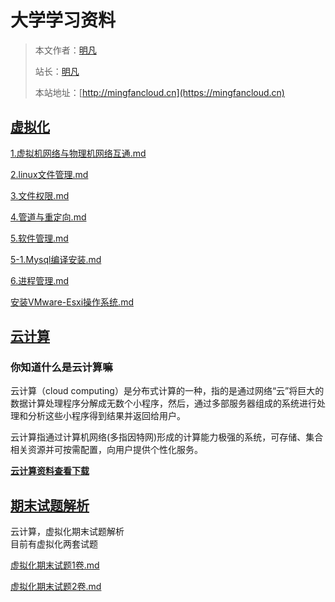# 大学学习资料

> 本文作者：[明凡]()
>
> 站长：[明凡]()
>
> 本站地址：[http://mingfancloud.cn](https://mingfancloud.cn)

## [虚拟化](虚拟化/README.md)
[1.虚拟机网络与物理机网络互通.md](虚拟化/1.虚拟机网络与物理机网络互通.md)

[2.linux文件管理.md](虚拟化/2.linux文件管理.md)

[3.文件权限.md](虚拟化/3.文件权限.md)

[4.管道与重定向.md](虚拟化/4.管道与重定向.md)

[5.软件管理.md](虚拟化/5.软件管理.md)

[5-1.Mysql编译安装.md](虚拟化/5-1.Mysql编译安装.md)

[6.进程管理.md](虚拟化/6.进程管理.md)

[安装VMware-Esxi操作系统.md](虚拟化/安装VMware-Esxi操作系统.md)

[//]: # ()
[//]: # ([1.虚拟机网络与物理机网络互通.md]&#40;https://v6pvxr0wye.feishu.cn/docx/VdhcdgZcUoGXC6xHw2wcA8GcnLf&#41;)

[//]: # ()
[//]: # ([2.linux文件管理.md]&#40;https://v6pvxr0wye.feishu.cn/docx/WLrEd8gw8oXXLvxRScWcfRnLn6p&#41;)

[//]: # ()
[//]: # ([3.文件权限.md]&#40;https://v6pvxr0wye.feishu.cn/docx/EBcFdabFNor8RnxgdlBcnhrSnZf&#41;)

[//]: # ()
[//]: # ([4.管道与重定向.md]&#40;https://v6pvxr0wye.feishu.cn/docx/DOOgdaI3ToINsRxMcFacnG0znJg&#41;)

[//]: # ()
[//]: # ([5.软件管理.md]&#40;https://v6pvxr0wye.feishu.cn/docx/A6NDdzfxpooFoxxTEHccYvpYnrh&#41;)

[//]: # ()
[//]: # ([5-1.Mysql编译安装.md]&#40;https://v6pvxr0wye.feishu.cn/docx/LQZBdEPriox8vMxf4m2cR2sQnUg&#41;)

[//]: # ()
[//]: # ([1.虚拟机网络与物理机网络互通.md]&#40;虚拟化/1.虚拟机网络与物理机网络互通.md&#41;)

## [云计算](云计算/README.md)

### 你知道什么是云计算嘛
云计算（cloud computing）是分布式计算的一种，指的是通过网络“云”将巨大的数据计算处理程序分解成无数个小程序，然后，通过多部服务器组成的系统进行处理和分析这些小程序得到结果并返回给用户。

云计算指通过计算机网络(多指因特网)形成的计算能力极强的系统，可存储、集合相关资源并可按需配置，向用户提供个性化服务。


[**云计算资料查看下载**](https://q1h6kdpo24v.feishu.cn/drive/folder/U3hSfhPnDldsEjdgP3qchCkhnnf)

## [期末试题解析](期末试题解析/README.md)

云计算，虚拟化期末试题解析  
目前有虚拟化两套试题

[虚拟化期末试题1卷.md](期末试题解析/虚拟化期末试题1卷.md)

[虚拟化期末试题2卷.md](期末试题解析/虚拟化期末试题2卷.md)






